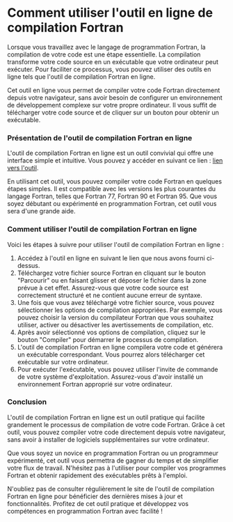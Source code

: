 Comment utiliser l'outil en ligne de compilation Fortran
========================================================

Lorsque vous travaillez avec le langage de programmation Fortran, la compilation de votre code est une étape essentielle. La compilation transforme votre code source en un exécutable que votre ordinateur peut exécuter. Pour faciliter ce processus, vous pouvez utiliser des outils en ligne tels que l'outil de compilation Fortran en ligne.

Cet outil en ligne vous permet de compiler votre code Fortran directement depuis votre navigateur, sans avoir besoin de configurer un environnement de développement complexe sur votre propre ordinateur. Il vous suffit de télécharger votre code source et de cliquer sur un bouton pour obtenir un exécutable.

### Présentation de l'outil de compilation Fortran en ligne

L'outil de compilation Fortran en ligne est un outil convivial qui offre une interface simple et intuitive. Vous pouvez y accéder en suivant ce lien : [lien vers l'outil](https://www.onlinecalculatorsfree.com/fr/tools/compile-fortran-online.html).

En utilisant cet outil, vous pouvez compiler votre code Fortran en quelques étapes simples. Il est compatible avec les versions les plus courantes du langage Fortran, telles que Fortran 77, Fortran 90 et Fortran 95. Que vous soyez débutant ou expérimenté en programmation Fortran, cet outil vous sera d'une grande aide.

### Comment utiliser l'outil de compilation Fortran en ligne

Voici les étapes à suivre pour utiliser l'outil de compilation Fortran en ligne :

1. Accédez à l'outil en ligne en suivant le lien que nous avons fourni ci-dessus.
2. Téléchargez votre fichier source Fortran en cliquant sur le bouton "Parcourir" ou en faisant glisser et déposer le fichier dans la zone prévue à cet effet. Assurez-vous que votre code source est correctement structuré et ne contient aucune erreur de syntaxe.
3. Une fois que vous avez téléchargé votre fichier source, vous pouvez sélectionner les options de compilation appropriées. Par exemple, vous pouvez choisir la version du compilateur Fortran que vous souhaitez utiliser, activer ou désactiver les avertissements de compilation, etc.
4. Après avoir sélectionné vos options de compilation, cliquez sur le bouton "Compiler" pour démarrer le processus de compilation.
5. L'outil de compilation Fortran en ligne compilera votre code et générera un exécutable correspondant. Vous pourrez alors télécharger cet exécutable sur votre ordinateur.
6. Pour exécuter l'exécutable, vous pouvez utiliser l'invite de commande de votre système d'exploitation. Assurez-vous d'avoir installé un environnement Fortran approprié sur votre ordinateur.

### Conclusion

L'outil de compilation Fortran en ligne est un outil pratique qui facilite grandement le processus de compilation de votre code Fortran. Grâce à cet outil, vous pouvez compiler votre code directement depuis votre navigateur, sans avoir à installer de logiciels supplémentaires sur votre ordinateur.

Que vous soyez un novice en programmation Fortran ou un programmeur expérimenté, cet outil vous permettra de gagner du temps et de simplifier votre flux de travail. N'hésitez pas à l'utiliser pour compiler vos programmes Fortran et obtenir rapidement des exécutables prêts à l'emploi.

N'oubliez pas de consulter régulièrement le site de l'outil de compilation Fortran en ligne pour bénéficier des dernières mises à jour et fonctionnalités. Profitez de cet outil pratique et développez vos compétences en programmation Fortran avec facilité !